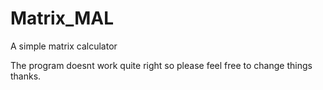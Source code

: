 Matrix_MAL
==========

A simple matrix calculator

The program doesnt work quite right so please feel free to change things thanks.
